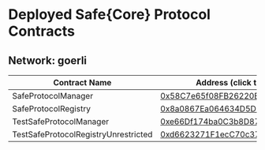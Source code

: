 # Deployed Safe{Core} Protocol Contracts

## Network: goerli

| Contract Name | Address (click to view on Etherscan) |
| -------------- | -------------------------------- |
| SafeProtocolManager | <a href="https://goerli.etherscan.io/address/0x58C7e65f08FB26220BA3A124C021db04F1Fa987B" target="_blank">0x58C7e65f08FB26220BA3A124C021db04F1Fa987B</a> |
| SafeProtocolRegistry | <a href="https://goerli.etherscan.io/address/0x8a0867Ea064634D5DDACe9c0b771c94BBbbA45E5" target="_blank">0x8a0867Ea064634D5DDACe9c0b771c94BBbbA45E5</a> |
| TestSafeProtocolManager | <a href="https://goerli.etherscan.io/address/0xe66Df174ba0C3b8D876c0b4e7224e3Ec951590A2" target="_blank">0xe66Df174ba0C3b8D876c0b4e7224e3Ec951590A2</a> |
| TestSafeProtocolRegistryUnrestricted | <a href="https://goerli.etherscan.io/address/0xd6623271F1ecC70c37CADc78AB0ECcF972Ab6A01" target="_blank">0xd6623271F1ecC70c37CADc78AB0ECcF972Ab6A01</a> |

